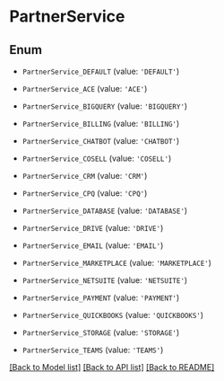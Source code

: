 # PartnerService


## Enum

* `PartnerService_DEFAULT` (value: `'DEFAULT'`)

* `PartnerService_ACE` (value: `'ACE'`)

* `PartnerService_BIGQUERY` (value: `'BIGQUERY'`)

* `PartnerService_BILLING` (value: `'BILLING'`)

* `PartnerService_CHATBOT` (value: `'CHATBOT'`)

* `PartnerService_COSELL` (value: `'COSELL'`)

* `PartnerService_CRM` (value: `'CRM'`)

* `PartnerService_CPQ` (value: `'CPQ'`)

* `PartnerService_DATABASE` (value: `'DATABASE'`)

* `PartnerService_DRIVE` (value: `'DRIVE'`)

* `PartnerService_EMAIL` (value: `'EMAIL'`)

* `PartnerService_MARKETPLACE` (value: `'MARKETPLACE'`)

* `PartnerService_NETSUITE` (value: `'NETSUITE'`)

* `PartnerService_PAYMENT` (value: `'PAYMENT'`)

* `PartnerService_QUICKBOOKS` (value: `'QUICKBOOKS'`)

* `PartnerService_STORAGE` (value: `'STORAGE'`)

* `PartnerService_TEAMS` (value: `'TEAMS'`)

[[Back to Model list]](../README.md#documentation-for-models) [[Back to API list]](../README.md#documentation-for-api-endpoints) [[Back to README]](../README.md)



